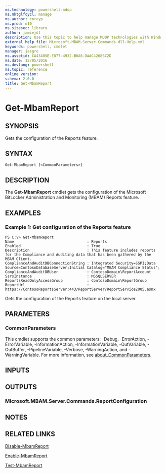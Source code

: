 ```yaml
---
ms.technology: powershell-mdop
ms.mktglfcycl: manage
ms.author: coreyp
ms.prod: w10
ms.sitesec: library
author: jamiejdt
description: Use this topic to help manage MDOP technologies with Windows PowerShell.
external help file: Microsoft.MBAM.Server.Commands.dll-Help.xml
keywords: powershell, cmdlet
manager: jasgro 
ms.assetid: CA43405E-E877-4932-B0A6-DAAC42686C2D
ms.date: 12/05/2016
ms.devlang: powershell
ms.topic: reference
online version: 
schema: 2.0.0
title: Get-MbamReport
---
```


# Get-MbamReport

## SYNOPSIS
Gets the configuration of the Reports feature.

## SYNTAX

```
Get-MbamReport [<CommonParameters>]
```

## DESCRIPTION
The **Get-MbamReport** cmdlet gets the configuration of the Microsoft BitLocker Administration and Monitoring (MBAM) Reports feature.

## EXAMPLES

### Example 1: Get configuration of the Reports feature
```
PS C:\> Get-MbamReport
Name                                 : Reports
Enabled                              : True
Description                          : This feature includes reports for the Compliance and Auditing data that has been gathered by the MBAM Client.
ComplianceAndAuditDBConnectionString : Integrated Security=SSPI;Data Source=ContosoDatabaseServer;Initial Catalog="MBAM Compliance Status";
ComplianceAndAuditDBUser             : ContosoDomain\ReportAccount
SsrsInstance                         : MSSQLSERVER
ReportsReadOnlyAccessGroup           : ContosoDomain\ReportGroup
ReportUrl                            : https://ContosoReportsServer:443/ReportServer/ReportService2005.asmx
```

Gets the configuration of the Reports feature on the local server.

## PARAMETERS

### CommonParameters
This cmdlet supports the common parameters: -Debug, -ErrorAction, -ErrorVariable, -InformationAction, -InformationVariable, -OutVariable, -OutBuffer, -PipelineVariable, -Verbose, -WarningAction, and -WarningVariable. For more information, see [about_CommonParameters](http://go.microsoft.com/fwlink/?LinkID=113216).

## INPUTS

## OUTPUTS

### Microsoft.MBAM.Server.Commands.ReportConfiguration

## NOTES

## RELATED LINKS

[Disable-MbamReport](disable-mbamreport.md)

[Enable-MbamReport](enable-mbamreport.md)

[Test-MbamReport](test-mbamreport.md)


